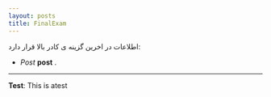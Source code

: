 ```yaml
---
layout: posts
title: FinalExam
---
```




اطلاعات در اخرین گزینه ی کادر بالا قرار دارد:
- *Post* **post** .
<!-- - bullet point two. -->


---
**Test**: This is atest
